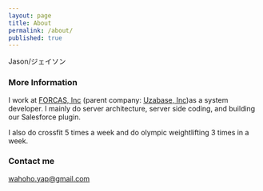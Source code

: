 ```yaml
---
layout: page
title: About
permalink: /about/
published: true
---
```


Jason/ジェイソン

### More Information

I work at [FORCAS, Inc](https://www.forcas.com/) (parent company: [Uzabase, Inc](www.uzabase.com))as a system developer. I mainly do server architecture, server side coding, and building our Salesforce plugin.

I also do crossfit 5 times a week and do olympic weightlifting  3 times in a week. 

### Contact me

[wahoho.yap@gmail.com](wahoho.yap@gmail.com)
